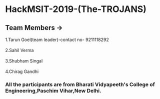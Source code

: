 # HackMSIT-2019-(The-TROJANS)

## Team Members ->
1.Tarun Goel(team leader)-contact no- 9211118292<br></br>
2.Sahil Verma<br></br>
3.Shubham Singal<br></br>
4.Chirag Gandhi

### All the participants are from Bharati Vidyapeeth's College of Engineering,Paschim Vihar,New Delhi.

